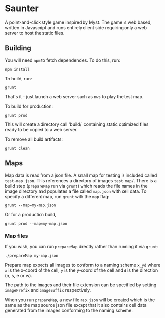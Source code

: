 # Saunter

A point-and-click style game inspired by Myst. The game is web based, written in Javascript and runs entirely client side requiring only a web server to host the static files.

## Building

You will need `npm` to fetch dependencies. To do this, run:

    npm install

To build, run:

    grunt

That's it - just launch a web server such as `nws` to play the test map.

To build for production:

    grunt prod 

This will create a directory  call 'build/' containing static optimized files ready to be copied to a web server.

To remove all build artifacts:

    grunt clean

## Maps

Map data is read from a json file. A small map for testing is included called `test-map.json`. This references a directory of images `test-map/`. There is a build step (`prepareMap` run via `grunt`) which reads the file names in the image directory and populates a file called `map.json` with cell data. To specify a different map, run `grunt` with the `map` flag:

    grunt --map=my-map.json

Or for a production build,

    grunt prod --map=my-map.json

### Map files

If you wish, you can run `prepareMap` directly rather than running it via `grunt`:

    ./prepareMap my-map.json

Prepare map expects all images to conform to a naming scheme `x_yd` where `x` is the x-coord of the cell, `y` is the y-coord of the cell and `d` is the direction (n, s, e or w).

The path to the images and their file extension can be specified by setting `imagePrefix` and `imageSuffix` respectively.

When you run `prepareMap`, a new file `map.json` will be created which is the same as the map source json file except that it also contains cell data generated from the images conforming to the naming scheme. 

